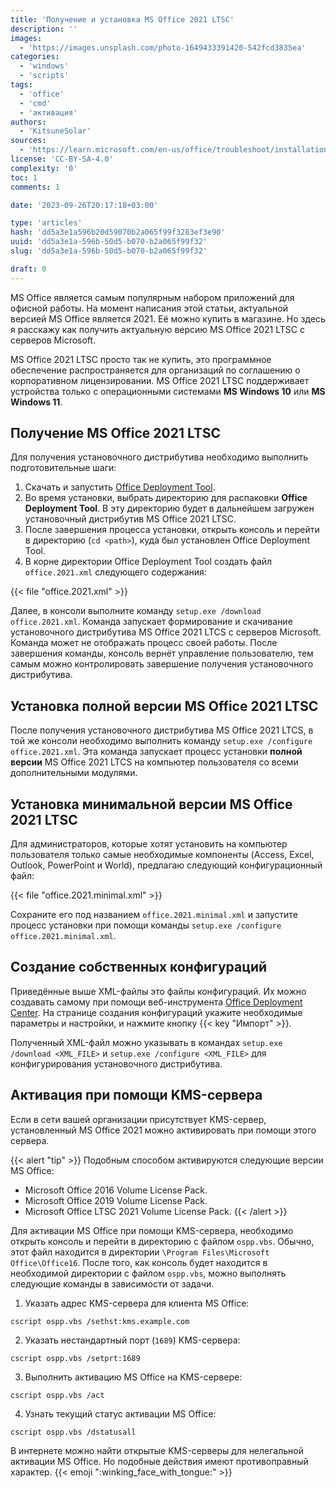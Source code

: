 ```yaml
---
title: 'Получение и установка MS Office 2021 LTSC'
description: ''
images:
  - 'https://images.unsplash.com/photo-1649433391420-542fcd3835ea'
categories:
  - 'windows'
  - 'scripts'
tags:
  - 'office'
  - 'cmd'
  - 'активация'
authors:
  - 'KitsuneSolar'
sources:
  - 'https://learn.microsoft.com/en-us/office/troubleshoot/installation/how-to-download-office-install-not-in-vlsc'
license: 'CC-BY-SA-4.0'
complexity: '0'
toc: 1
comments: 1

date: '2023-09-26T20:17:18+03:00'

type: 'articles'
hash: 'dd5a3e1a596b20d59070b2a065f99f3283ef3e90'
uuid: 'dd5a3e1a-596b-50d5-b070-b2a065f99f32'
slug: 'dd5a3e1a-596b-50d5-b070-b2a065f99f32'

draft: 0
---
```


MS Office является самым популярным набором приложений для офисной работы. На момент написания этой статьи, актуальной версией MS Office является 2021. Её можно купить в магазине. Но здесь я расскажу как получить актуальную версию MS Office 2021 LTSC с серверов Microsoft.

<!--more-->

MS Office 2021 LTSC просто так не купить, это программное обеспечение распространяется для организаций по соглашению о корпоративном лицензировании. MS Office 2021 LTSC поддерживает устройства только с операционными системами **MS Windows 10** или **MS Windows 11**.

## Получение MS Office 2021 LTSC

Для получения установочного дистрибутива необходимо выполнить подготовительные шаги:

1. Скачать и запустить [Office Deployment Tool](https://www.microsoft.com/download/details.aspx?id=49117).
2. Во время установки, выбрать директорию для распаковки **Office Deployment Tool**. В эту директорию будет в дальнейшем загружен установочный дистрибутив MS Office 2021 LTSC.
3. После завершения процесса установки, открыть консоль и перейти в директорию (`cd <path>`), куда был установлен Office Deployment Tool.
4. В корне директории Office Deployment Tool создать файл `office.2021.xml` следующего содержания:

{{< file "office.2021.xml" >}}

Далее, в консоли выполните команду `setup.exe /download office.2021.xml`. Команда запускает формирование и скачивание установочного дистрибутива MS Office 2021 LTCS с серверов Microsoft. Команда может не отображать процесс своей работы. После завершения команды, консоль вернёт управление пользователю, тем самым можно контролировать завершение получения установочного дистрибутива.

## Установка полной версии MS Office 2021 LTSC

После получения установочного дистрибутива MS Office 2021 LTCS, в той же консоли необходимо выполнить команду `setup.exe /configure office.2021.xml`. Эта команда запускает процесс установки **полной версии** MS Office 2021 LTCS на компьютер пользователя со всеми дополнительными модулями.

## Установка минимальной версии MS Office 2021 LTSC

Для администраторов, которые хотят установить на компьютер пользователя только самые необходимые компоненты (Access, Excel, Outlook, PowerPoint и World), предлагаю следующий конфигурационный файл:

{{< file "office.2021.minimal.xml" >}}

Сохраните его под названием `office.2021.minimal.xml` и запустите процесс установки при помощи команды `setup.exe /configure office.2021.minimal.xml`.

## Создание собственных конфигураций

Приведённые выше XML-файлы это файлы конфигураций. Их можно создавать самому при помощи веб-инструмента [Office Deployment Center](https://config.office.com/deploymentsettings). На странице создания конфигураций укажите необходимые параметры и настройки, и нажмите кнопку {{< key "Импорт" >}}.

Полученный XML-файл можно указывать в командах `setup.exe /download <XML_FILE>` и `setup.exe /configure <XML_FILE>` для конфигурирования установочного дистрибутива.

## Активация при помощи KMS-сервера

Если в сети вашей организации присутствует KMS-сервер, установленный MS Office 2021 можно активировать при помощи этого сервера.

{{< alert "tip" >}}
Подобным способом активируются следующие версии MS Office:

- Microsoft Office 2016 Volume License Pack.
- Microsoft Office 2019 Volume License Pack.
- Microsoft Office LTSC 2021 Volume License Pack.
{{< /alert >}}

Для активации MS Office при помощи KMS-сервера, необходимо открыть консоль и перейти в директорию с файлом `ospp.vbs`. Обычно, этот файл находится в директории `\Program Files\Microsoft Office\Office16`. После того, как консоль будет находится в необходимой директории с файлом `ospp.vbs`, можно выполнять следующие команды в зависимости от задачи.

1. Указать адрес KMS-сервера для клиента MS Office:

```terminal {os="windows"}
cscript ospp.vbs /sethst:kms.example.com
```

2. Указать нестандартный порт (`1689`) KMS-сервера:

```terminal {os="windows"}
cscript ospp.vbs /setprt:1689
```

3. Выполнить активацию MS Office на KMS-сервере:

```terminal {os="windows"}
cscript ospp.vbs /act
```

4. Узнать текущий статус активации MS Office:

```terminal {os="windows"}
cscript ospp.vbs /dstatusall
```

В интернете можно найти открытые KMS-серверы для нелегальной активации MS Office. Но подобные действия имеют противоправный характер. {{< emoji ":winking_face_with_tongue:" >}}
